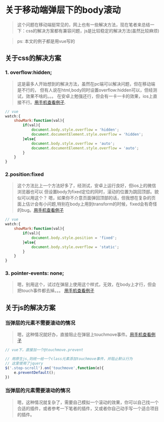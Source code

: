 # 关于移动端弹层下的body滚动

> 这个问题在移动端挺常见的，网上也有一些解决方法，现在笔者来总结一下：css的解决方案都有兼容问题，js是比较稳定的解决方法(虽然比较麻烦)

>ps: 本文的例子都是用vue写的

## 关于css的解决方案

### 1. overflow:hidden;
> 这是最多人开始想到的解决方法，虽然在pc端可以解决问题，但在移动端是不行的，
但有人说在html,body同时设置overflow:hidden可以，但经测试，效果不啥的。。。
在安卓上勉强还行，但会有一卡一卡的效果，ios上直接不行。[用手机查看例子](https://greatweber.github.io/diaryFormCnblogs/mobilephoneScroll/example1.html).

```js
// vue
watch:{
    showMark:function(val){
        if(val){
            document.body.style.overflow = 'hidden';
            document.documentElement.style.overflow = 'hidden';
        }else{
            document.body.style.overflow = 'auto';
            document.documentElement.style.overflow = 'auto';
        }
    }
}

```

### 2.position:fixed
> 这个方法比上一个方法好多了，经测试，安卓上运行良好，但ios上的微信浏览器也可以
但设置body为fixed定位的同时，滚动的位置为跳回顶部。貌似可以用这个？
嗯，如果你不介意页面弹回顶部的话，但我想在复杂的页面上估计会有小问题,特别在body上用到transform的时候，fixed会有奇怪的bug。[用手机查看例子](https://greatweber.github.io/diaryFormCnblogs/mobilephoneScroll/example2.html)

```js
// vue
watch:{
    showMark:function(val){
        if(val){
            document.body.style.position = 'fixed';
        }else{
            document.body.style.overflow = 'static';
        }
    }
}

```

### 3. pointer-events: none;
> 嗯，别用这个，试过在弹层上使用这个样式，无效，在body上才行，但会把touch事件都去掉。。。
[用手机查看例子](https://greatweber.github.io/diaryFormCnblogs/mobilephoneScroll/example3.html)

## 关于js的解决方案

### 当弹层的元素不需要滚动的情况
> 嗯，这种情况就好办，直接阻止在弹层上touchmove事件。[用手机查看例子](https://greatweber.github.io/diaryFormCnblogs/mobilephoneScroll/example4.html)
```js
// vue下，直接加一个@touchmove.prevent

// 用原生js,则统一给一个class元素添加touchmove事件，并阻止默认行为
// 这里使用了jquery
$('.stop-scroll').on('touchmove',function(e){
    e.preventDefault();
})

```

### 当弹层的元素需要滚动的情况
> 嗯，这种情况就复杂了，需要自己模拟一个滚动的效果，你可以自己找一个合适的插件，或者参考一下笔者的插件，又或者你自己动手写一个适合项目的插件。

